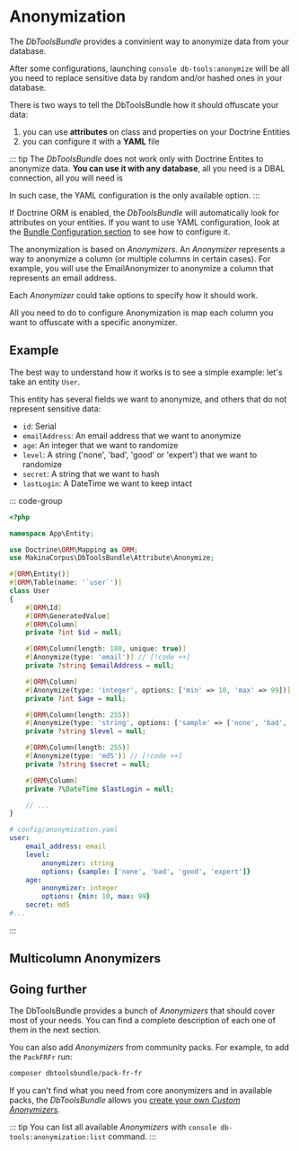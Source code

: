 # Anonymization

The *DbToolsBundle* provides a convinient way to anonymize data from your database.

After some configurations, launching `console db-tools:anonymize` will be all you need to replace
sensitive data by random and/or hashed ones in your database.

There is two ways to tell the DbToolsBundle how it should offuscate your data:

1. you can use **attributes** on class and properties on your Doctrine Entities
2. you can configure it with a **YAML** file

::: tip
The *DbToolsBundle* does not work only with Doctrine Entites to anonymize data. **You can use it with
any database**, all you need is a DBAL connection, all you will need is

In such case, the YAML configuration is the only available option.
:::

If Doctrine ORM is enabled, the *DbToolsBundle* will automatically look for attributes on your entities.
If you want to use YAML configuration, look at the [Bundle Configuration
section](/introduction/configuration#anonymization) to see how to configure it.

The anonymization is based on *Anonymizers*. An *Anonymizer* represents a way to anonymize a column (or
multiple columns in certain cases). For example, you will use the EmailAnonymizer to anonymize a column that
represents an email address.

Each *Anonymizer* could take options to specify how it should work.

All you need to do to configure Anonymization is map each column you want to offuscate with a specific anonymizer.

## Example

The best way to understand how it works is to see a simple example: let's take an entity `User`.

This entity has several fields we want to anonymize, and others that do not represent sensitive data:

- `id`: Serial
- `emailAddress`: An email address that we want to anonymize
- `age`: An integer that we want to randomize
- `level`: A string ('none', 'bad', 'good' or 'expert') that we want to randomize
- `secret`: A string that we want to hash
- `lastLogin`: A DateTime we want to keep intact


::: code-group
```php [Attribute]
<?php

namespace App\Entity;

use Doctrine\ORM\Mapping as ORM;
use MakinaCorpus\DbToolsBundle\Attribute\Anonymize;

#[ORM\Entity()]
#[ORM\Table(name: '`user`')]
class User
{
    #[ORM\Id]
    #[ORM\GeneratedValue]
    #[ORM\Column]
    private ?int $id = null;

    #[ORM\Column(length: 180, unique: true)]
    #[Anonymize(type: 'email')] // [!code ++]
    private ?string $emailAddress = null;

    #[ORM\Column]
    #[Anonymize(type: 'integer', options: ['min' => 10, 'max' => 99])] // [!code ++]
    private ?int $age = null;

    #[ORM\Column(length: 255)]
    #[Anonymize(type: 'string', options: ['sample' => ['none', 'bad', 'good', 'expert']])] // [!code ++]
    private ?string $level = null;

    #[ORM\Column(length: 255)]
    #[Anonymize(type: 'md5')] // [!code ++]
    private ?string $secret = null;

    #[ORM\Column]
    private ?\DateTime $lastLogin = null;

    // ...
}
```

```yaml [YAML]
# config/anonymization.yaml
user:
    email_address: email
    level:
        anonymizer: string
        options: {sample: ['none', 'bad', 'good', 'expert']}
    age:
        anonymizer: integer
        options: {min: 10, max: 99}
    secret: md5
#...
```
:::

## Multicolumn Anonymizers

## Going further

The DbToolsBundle provides a bunch of *Anonymizers* that should cover most of your needs. You can find a
complete description of each one of them in the next section.

You can also add *Anonymizers* from community packs. For example, to add the `PackFRFr` run:

```bash
composer dbtoolsbundle/pack-fr-fr
```

If you can't find what you need from core anonymizers and in available packs, the *DbToolsBundle* allows
you [create your own *Custom Anonymizers*](/anonymization/custom-anonymizers).

::: tip
You can list all available *Anonymizers* with `console db-tools:anonymization:list` command.
:::
